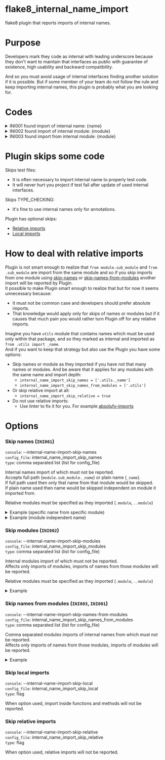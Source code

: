 # flake8_internal_name_import
flake8 plugin that reports imports of internal names.

# Purpose

Developers mark they code as internal with leading underscore 
because they don't want to maintain that interfaces as public with guarantee of existence, 
high usability and backward compatibility.

And so you must avoid usage of internal interfaces finding another solution if it is possible. 
But if some member of your team do not follow the rule and keep importing internal names, 
this plugin is probably what you are looking for.  

# Codes

<details>
  <summary>INI001 found import of internal name: {name}</summary>

  ```python
  from module import _my_internal_name  # INI001 found import of internal name: _my_internal_name
  ```

</details>

<details>
  <summary>INI002 found import of internal module: {module}</summary>

  ```python
  import _module  # INI002 found import of internal module: _module
  import module._sub_module  # INI002 found import of internal module: module._sub_module
  ```

</details>

<details>
  <summary>INI003 found import from internal module: {module}</summary>

  ```python
  from _module import name  # INI003 found import from internal module: _module
  from module._sub_module import name  # INI003 found import from internal module: module._sub_module
  ```

</details>

# Plugin skips some code

Skips test files:
- It is often necessary to import internal name to properly test code.
- It will never hurt you project if test fail after update of used internal interfaces.

Skips TYPE_CHECKING:
- It's fine to use internal names only for annotations.

Plugin has optional skips:
- [Relative imports](#skip-relative-imports)
- [Local imports](#skip-local-imports)

# How to deal with relative imports

Plugin is not smart enough to realize that `from module.sub_module` and `from .sub_module` 
are import from the same module and so if you skip imports from one module using [skip-names](#skip-names-ini001) or
[skip-names-from-modules](#skip-names-from-modules-ini003-ini001) another import will be reported by Plugin.  
It possible to make Plugin smart enough to realize that but for now it seems unnecessary because:
- It must not be common case and developers should prefer absolute imports.
- That knowledge would apply only for skips of names or modules but if it causes that much pain 
  you would rather turn Plugin off for any relative imports.

Imagine you have `utils` module that contains names which must be used only within that package,
and so they marked as internal and imported as `from .utils import _name`.  
And if you want to keep that strategy but also use the Plugin you have some options:
- Skip names or module as they imported if you have not that many names or modules. 
  And be aware that it applies for any modules with the same name and import depth: 
  - `internal_name_import_skip_names = ['.utils._name']`
  - `internal_name_import_skip_names_from_modules = ['.utils']`
- Or skip relative import at all:
  - `internal_name_import_skip_relative = true`
- Do not use relative imports:
  - Use linter to fix it for you. For example [absolufy-imports](https://github.com/MarcoGorelli/absolufy-imports) 

# Options

### Skip names (`INI001`)

`console`: --internal-name-import-skip-names  
`config_file`: internal_name_import_skip_names  
`type`: comma separated list (list for config_file)

Internal names import of which must not be reported.  
Accepts full path (`module.sub_module._name`) or plain name (`_name`).  
If full path used then only that name from that module would be skipped.  
If plain name used then name would be skipped independent on module it imported from.

Relative modules must be specified as they imported (`.module`, `..module`)

<details>
  <summary>Example (specific name from specific module)</summary>
  
  ```text
  flake8 --internal-name-import-skip-names=module.sub_module._function,module.sub_module._Class
  ```

  ```python
  from module.sub_module import _function, _Class  # both skipped
  # `_CONSTANT` was not specified to be skipped from the module 
  from module.sub_module import _CONSTANT  # INI001 found import of internal name: _CONSTANT
  ```

</details>

<details>
  <summary>Example (module independent name)</summary>
  
  ```text
  flake8 --internal-name-import-skip-names=_function,_Class
  ```

  ```python
  from module import _function, _Class  # both skipped
  from module.sub_module import _function, _Class  # both skipped
  ```

</details>

### Skip modules (`INI002`)

`console`: --internal-name-import-skip-modules  
`config_file`: internal_name_import_skip_modules  
`type`: comma separated list (list for config_file)
 
Internal modules import of which must not be reported.  
Affects only imports of modules, imports of names from those modules will be reported.

Relative modules must be specified as they imported (`.module`, `..module`)

<details>
  <summary>Example</summary>
  
  ```text
  flake8 --internal-name-import-skip-modules=_module,module._sub_module
  ```

  ```python
  import _module  # skipped
  import module._sub_module  # skipped
  # but imports of names from the module will be reported
  from _module import name  # INI003 found import from internal module: _module
  ```

</details>

### Skip names from modules (`INI003`, `INI001`)

`console`: --internal-name-import-skip-names-from-modules  
`config_file`: internal_name_import_skip_names_from_modules  
`type`: comma separated list (list for config_file)
 
Comma separated modules imports of internal names from which must not be reported.  
Affects only imports of names from those modules, imports of modules will be reported.

<details>
  <summary>Example</summary>
  
  ```text
  flake8 --internal-name-import-skip-names-from-modules=_module,module._sub_module
  ```

  ```python
  from _module import name  # skipped
  from module._sub_module import _name  # skipped (both internal module and internal name)
  # but imports of the module will be reported
  import _module  # INI002 found import of internal module: _module
  ```

</details>

### Skip local imports

`console`: --internal-name-import-skip-local  
`config_file`: internal_name_import_skip_local  
`type`: flag
 
When option used, import inside functions and methods will not be reported.

### Skip relative imports

`console`: --internal-name-import-skip-relative  
`config_file`: internal_name_import_skip_relative  
`type`: flag

When option used, relative imports will not be reported.
